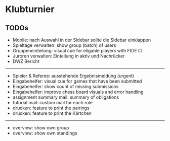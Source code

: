 # Klubturnier

## TODOs

- Mobile: nach Auswahl in der Sidebar sollte die Sidebar einklappen
- Spieltage verwalten: show group (batch) of users
- Gruppeneinteilung: visual cue for eligable players with FIDE ID
- Juroren verwalten: Einteilung in aktiv und Nachrücker
- DWZ Bericht

---

- Spieler & Referee: ausstehende Ergebnismeldung (urgent)
- Eingabehelfer: visual cue for games that have been submitted
- Eingabehelfer: show count of missing submissions
- Eingabehelfer: improve chess board visuals and error handling
- assignment summary mail: summary of obligations
- tutorial mail: custom mail for each role
- drucken: feature to print the pairings
- drucken: feature to print the Kärtchen

---

- overview: show own group
- overview: show own standings

